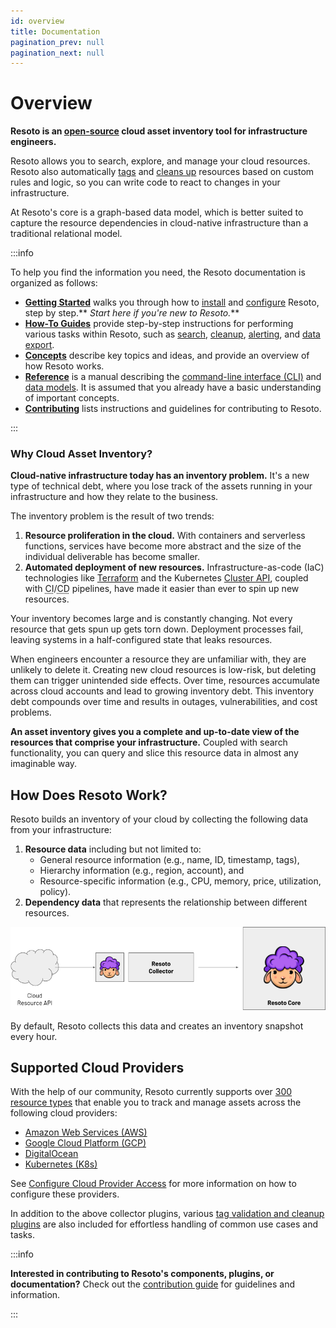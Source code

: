 ```yaml
---
id: overview
title: Documentation
pagination_prev: null
pagination_next: null
---
```


# Overview

**Resoto is an [open-source](https://github.com/someengineering/resoto/blob/main/LICENSE) cloud asset inventory tool for infrastructure engineers.**

Resoto allows you to search, explore, and manage your cloud resources. Resoto also automatically [tags](./concepts/resource-management/tagging.md) and [cleans up](./concepts/resource-management/cleanup.md) resources based on custom rules and logic, so you can write code to react to changes in your infrastructure.

At Resoto's core is a graph-based data model, which is better suited to capture the resource dependencies in cloud-native infrastructure than a traditional relational model.

:::info

To help you find the information you need, the Resoto documentation is organized as follows:

- **[Getting Started](./getting-started/index.md)** walks you through how to [install](./getting-started/install-resoto/index.md) and [configure](./getting-started/configure-cloud-provider-access/index.md) Resoto, step by step.** _Start here if you're new to Resoto._**
- **[How-To Guides](./how-to-guides/index.md)** provide step-by-step instructions for performing various tasks within Resoto, such as [search](./how-to-guides/search/index.md), [cleanup](./how-to-guides/cleanup/index.md), [alerting](./how-to-guides/alerting/index.md), and [data export](./how-to-guides/data-export/index.md).
- **[Concepts](./concepts/index.md)** describe key topics and ideas, and provide an overview of how Resoto works.
- **[Reference](./reference/index.md)** is a manual describing the [command-line interface (CLI)](./reference/cli/index.md) and [data models](./reference/data-models/index.md). It is assumed that you already have a basic understanding of important concepts.
- **[Contributing](./contributing/index.md)** lists instructions and guidelines for contributing to Resoto.

:::

### Why Cloud Asset Inventory?

**Cloud-native infrastructure today has an inventory problem.** It's a new type of technical debt, where you lose track of the assets running in your infrastructure and how they relate to the business.

The inventory problem is the result of two trends:

1. **Resource proliferation in the cloud.** With containers and serverless functions, services have become more abstract and the size of the individual deliverable has become smaller.
2. **Automated deployment of new resources.** Infrastructure-as-code (IaC) technologies like [Terraform](https://terraform.io) and the Kubernetes [Cluster API](https://cluster-api.sigs.k8s.io), coupled with <abbr title="continuous integration">CI</abbr>/<abbr title="continuous deployment">CD</abbr> pipelines, have made it easier than ever to spin up new resources.

Your inventory becomes large and is constantly changing. Not every resource that gets spun up gets torn down. Deployment processes fail, leaving systems in a half-configured state that leaks resources.

When engineers encounter a resource they are unfamiliar with, they are unlikely to delete it. Creating new cloud resources is low-risk, but deleting them can trigger unintended side effects. Over time, resources accumulate across cloud accounts and lead to growing inventory debt. This inventory debt compounds over time and results in outages, vulnerabilities, and cost problems.

**An asset inventory gives you a complete and up-to-date view of the resources that comprise your infrastructure.** Coupled with search functionality, you can query and slice this resource data in almost any imaginable way.

## How Does Resoto Work?

Resoto builds an inventory of your cloud by collecting the following data from your infrastructure:

1. **Resource data** including but not limited to:
   - General resource information (e.g., name, ID, timestamp, tags),
   - Hierarchy information (e.g., region, account), and
   - Resource-specific information (e.g., CPU, memory, price, utilization, policy).
2. **Dependency data** that represents the relationship between different resources.

![](./img/data-collection.png)

By default, Resoto collects this data and creates an inventory snapshot every hour.

## Supported Cloud Providers

With the help of our community, Resoto currently supports over [300 resource types](./reference/data-models/index.md) that enable you to track and manage assets across the following cloud providers:

- [Amazon Web Services (AWS)](./getting-started/configure-cloud-provider-access/aws.md)
- [Google Cloud Platform (GCP)](./getting-started/configure-cloud-provider-access/gcp.md)
- [DigitalOcean](./getting-started/configure-cloud-provider-access/digitalocean.md)
- [Kubernetes (K8s)](./getting-started/configure-cloud-provider-access/kubernetes.md)

See [Configure Cloud Provider Access](./getting-started/configure-cloud-provider-access/index.md) for more information on how to configure these providers.

In addition to the above collector plugins, various [tag validation and cleanup plugins](./concepts/components/plugins/index.md) are also included for effortless handling of common use cases and tasks.

:::info

**Interested in contributing to Resoto's components, plugins, or documentation?** Check out the [contribution guide](./contributing/index.md) for guidelines and information.

:::
